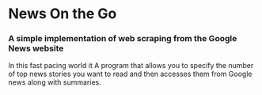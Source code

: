 # News On the Go

### A simple implementation of web scraping from the Google News website
In this fast pacing world it
A program that allows you to specify the number of top news stories you want to read and then accesses them from Google news along with summaries.
